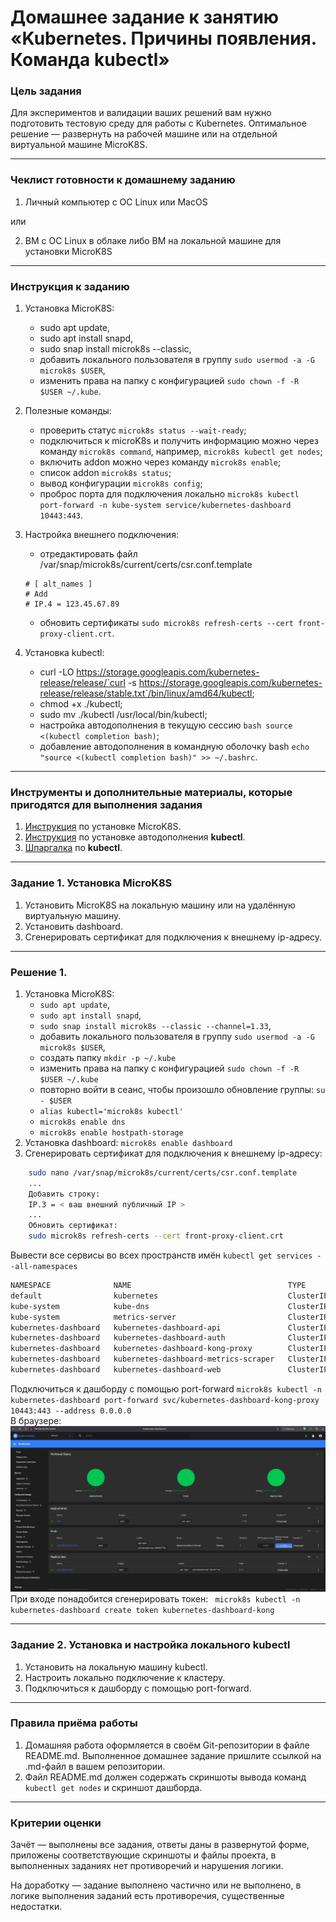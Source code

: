 # Домашнее задание к занятию «Kubernetes. Причины появления. Команда kubectl»

### Цель задания

Для экспериментов и валидации ваших решений вам нужно подготовить тестовую среду для работы с Kubernetes. Оптимальное решение — развернуть на рабочей машине или на отдельной виртуальной машине MicroK8S.

------

### Чеклист готовности к домашнему заданию

1. Личный компьютер с ОС Linux или MacOS 

или

2. ВМ c ОС Linux в облаке либо ВМ на локальной машине для установки MicroK8S  

------

### Инструкция к заданию

1. Установка MicroK8S:
    - sudo apt update,
    - sudo apt install snapd,
    - sudo snap install microk8s --classic,
    - добавить локального пользователя в группу `sudo usermod -a -G microk8s $USER`,
    - изменить права на папку с конфигурацией `sudo chown -f -R $USER ~/.kube`.

2. Полезные команды:
    - проверить статус `microk8s status --wait-ready`;
    - подключиться к microK8s и получить информацию можно через команду `microk8s command`, например, `microk8s kubectl get nodes`;
    - включить addon можно через команду `microk8s enable`; 
    - список addon `microk8s status`;
    - вывод конфигурации `microk8s config`;
    - проброс порта для подключения локально `microk8s kubectl port-forward -n kube-system service/kubernetes-dashboard 10443:443`.

3. Настройка внешнего подключения:
    - отредактировать файл /var/snap/microk8s/current/certs/csr.conf.template
    ```shell
    # [ alt_names ]
    # Add
    # IP.4 = 123.45.67.89
    ```
    - обновить сертификаты `sudo microk8s refresh-certs --cert front-proxy-client.crt`.

4. Установка kubectl:
    - curl -LO https://storage.googleapis.com/kubernetes-release/release/`curl -s https://storage.googleapis.com/kubernetes-release/release/stable.txt`/bin/linux/amd64/kubectl;
    - chmod +x ./kubectl;
    - sudo mv ./kubectl /usr/local/bin/kubectl;
    - настройка автодополнения в текущую сессию `bash source <(kubectl completion bash)`;
    - добавление автодополнения в командную оболочку bash `echo "source <(kubectl completion bash)" >> ~/.bashrc`.

------

### Инструменты и дополнительные материалы, которые пригодятся для выполнения задания

1. [Инструкция](https://microk8s.io/docs/getting-started) по установке MicroK8S.
2. [Инструкция](https://kubernetes.io/ru/docs/reference/kubectl/cheatsheet/#bash) по установке автодополнения **kubectl**.
3. [Шпаргалка](https://kubernetes.io/ru/docs/reference/kubectl/cheatsheet/) по **kubectl**.

------

### Задание 1. Установка MicroK8S

1. Установить MicroK8S на локальную машину или на удалённую виртуальную машину.
2. Установить dashboard.
3. Сгенерировать сертификат для подключения к внешнему ip-адресу.

------  
### Решение 1.  
1. Установка MicroK8S:
    - `sudo apt update`,
    - `sudo apt install snapd`,
    - `sudo snap install microk8s --classic --channel=1.33`,
    - добавить локального пользователя в группу `sudo usermod -a -G microk8s $USER`,
    - создать папку `mkdir -p ~/.kube`
    - изменить права на папку с конфигурацией `sudo chown -f -R $USER ~/.kube`
    - повторно войти в сеанс, чтобы произошло обновление группы: `su - $USER`
    - `alias kubectl='microk8s kubectl'`  
    - `microk8s enable dns`
    - `microk8s enable hostpath-storage`  
2. Установка dashboard:
   `microk8s enable dashboard`  
3. Сгенерировать сертификат для подключения к внешнему ip-адресу:  
``` bash
    sudo nano /var/snap/microk8s/current/certs/csr.conf.template  
    ...
    Добавить строку:
    IP.3 = < ваш внешний публичный IP > 
    ...  
    Обновить сертификат:  
    sudo microk8s refresh-certs --cert front-proxy-client.crt
```  
Вывести все сервисы во всех пространств имён `kubectl get services --all-namespaces`   
```bash
NAMESPACE              NAME                                   TYPE        CLUSTER-IP       EXTERNAL-IP   PORT(S)                  AGE
default                kubernetes                             ClusterIP   10.152.183.1     <none>        443/TCP                  168m
kube-system            kube-dns                               ClusterIP   10.152.183.10    <none>        53/UDP,53/TCP,9153/TCP   168m
kube-system            metrics-server                         ClusterIP   10.152.183.58    <none>        443/TCP                  159m
kubernetes-dashboard   kubernetes-dashboard-api               ClusterIP   10.152.183.113   <none>        8000/TCP                 109m
kubernetes-dashboard   kubernetes-dashboard-auth              ClusterIP   10.152.183.217   <none>        8000/TCP                 109m
kubernetes-dashboard   kubernetes-dashboard-kong-proxy        ClusterIP   10.152.183.66    <none>        443/TCP                  109m
kubernetes-dashboard   kubernetes-dashboard-metrics-scraper   ClusterIP   10.152.183.59    <none>        8000/TCP                 109m
kubernetes-dashboard   kubernetes-dashboard-web               ClusterIP   10.152.183.79    <none>        8000/TCP                 109m
```
Подключиться к дашборду с помощью port-forward `microk8s kubectl -n kubernetes-dashboard port-forward svc/kubernetes-dashboard-kong-proxy 10443:443 --address 0.0.0.0`  
В браузере:  
![img1-1](./img/1-1.png)  
При входе понадобится сгенерировать токен:
` microk8s kubectl -n kubernetes-dashboard create token kubernetes-dashboard-kong`  

--------------

### Задание 2. Установка и настройка локального kubectl
1. Установить на локальную машину kubectl.
2. Настроить локально подключение к кластеру.
3. Подключиться к дашборду с помощью port-forward.

------

### Правила приёма работы

1. Домашняя работа оформляется в своём Git-репозитории в файле README.md. Выполненное домашнее задание пришлите ссылкой на .md-файл в вашем репозитории.
2. Файл README.md должен содержать скриншоты вывода команд `kubectl get nodes` и скриншот дашборда.

------

### Критерии оценки
Зачёт — выполнены все задания, ответы даны в развернутой форме, приложены соответствующие скриншоты и файлы проекта, в выполненных заданиях нет противоречий и нарушения логики.

На доработку — задание выполнено частично или не выполнено, в логике выполнения заданий есть противоречия, существенные недостатки.
